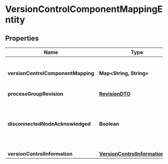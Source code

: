 # VersionControlComponentMappingEntity

## Properties
Name | Type | Description | Notes
------------ | ------------- | ------------- | -------------
**versionControlComponentMapping** | **Map&lt;String, String&gt;** | The mapping of Versioned Component Identifiers to instance ID&#x27;s |  [optional]
**processGroupRevision** | [**RevisionDTO**](RevisionDTO.md) |  |  [optional]
**disconnectedNodeAcknowledged** | **Boolean** | Acknowledges that this node is disconnected to allow for mutable requests to proceed. |  [optional]
**versionControlInformation** | [**VersionControlInformationDTO**](VersionControlInformationDTO.md) |  |  [optional]
